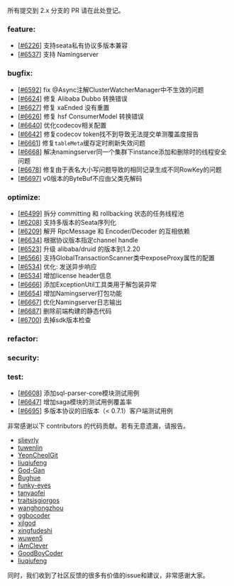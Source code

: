所有提交到 2.x 分支的 PR 请在此处登记。

<!-- 请根据PR的类型添加 `变更记录` 到以下对应位置(feature/bugfix/optimize/test) 下 -->

### feature:
- [[#6226](https://github.com/apache/incubator-seata/pull/6226)] 支持seata私有协议多版本兼容
- [[#6537](https://github.com/apache/incubator-seata/pull/6537)] 支持 Namingserver

### bugfix:
- [[#6592](https://github.com/apache/incubator-seata/pull/6592)] fix @Async注解ClusterWatcherManager中不生效的问题
- [[#6624](https://github.com/apache/incubator-seata/pull/6624)] 修复 Alibaba Dubbo 转换错误
- [[#6627](https://github.com/apache/incubator-seata/pull/6627)] 修复 xaEnded 没有重置
- [[#6626](https://github.com/apache/incubator-seata/pull/6626)] 修复 hsf ConsumerModel 转换错误
- [[#6640](https://github.com/apache/incubator-seata/pull/6640)] 优化codecov相关配置
- [[#6642](https://github.com/apache/incubator-seata/pull/6642)] 修复codecov token找不到导致无法提交单测覆盖度报告
- [[#6661](https://github.com/apache/incubator-seata/pull/6661)] 修复`tableMeta`缓存定时刷新失效问题
- [[#6668](https://github.com/apache/incubator-seata/pull/6668)] 解决namingserver同一个集群下instance添加和删除时的线程安全问题
- [[#6678](https://github.com/apache/incubator-seata/pull/6678)] 修复由于表名大小写问题导致的相同记录生成不同RowKey的问题
- [[#6697](https://github.com/apache/incubator-seata/pull/6697)] v0版本的ByteBuf不应由父类先解码


### optimize:
- [[#6499](https://github.com/apache/incubator-seata/pull/6499)] 拆分 committing 和 rollbacking 状态的任务线程池
- [[#6208](https://github.com/apache/incubator-seata/pull/6208)] 支持多版本的Seata序列化
- [[#6209](https://github.com/apache/incubator-seata/pull/6209)] 解开 RpcMessage 和 Encoder/Decoder 的互相依赖
- [[#6634](https://github.com/apache/incubator-seata/pull/6634)] 根据协议版本指定channel handle
- [[#6523](https://github.com/apache/incubator-seata/pull/6523)] 升级 alibaba/druid 的版本到1.2.20
- [[#6566](https://github.com/apache/incubator-seata/pull/6566)] 支持GlobalTransactionScanner类中exposeProxy属性的配置
- [[#6534](https://github.com/apache/incubator-seata/pull/6534)] 优化: 发送异步响应
- [[#6534](https://github.com/apache/incubator-seata/pull/6648)] 增加license header信息
- [[#6666](https://github.com/apache/incubator-seata/pull/6666)] 添加ExceptionUtil工具类用于解包装异常
- [[#6654](https://github.com/apache/incubator-seata/pull/6654)] 增加Namingserver打包功能
- [[#6667](https://github.com/apache/incubator-seata/pull/6667)] 优化Namingserver日志输出
- [[#6687](https://github.com/apache/incubator-seata/pull/6687)] 删除前端构建的静态代码
- [[#6700](https://github.com/apache/incubator-seata/pull/6700)] 去掉sdk版本检查

### refactor:


### security:

### test:
- [[#6608](https://github.com/apache/incubator-seata/pull/6608)] 添加sql-parser-core模块测试用例
- [[#6647](https://github.com/apache/incubator-seata/pull/6647)] 增加saga模块的测试用例覆盖率
- [[#6695](https://github.com/apache/incubator-seata/pull/6695)] 多版本协议的旧版本（< 0.7.1）客户端测试用例



非常感谢以下 contributors 的代码贡献。若有无意遗漏，请报告。

<!-- 请确保您的 GitHub ID 在以下列表中 -->
- [slievrly](https://github.com/slievrly)
- [tuwenlin](https://github.com/tuwenlin)
- [YeonCheolGit](https://github.com/YeonCheolGit)
- [liuqiufeng](https://github.com/liuqiufeng)
- [God-Gan](https://github.com/God-Gan)
- [Bughue](https://github.com/Bughue)
- [funky-eyes](https://github.com/funky-eyes)
- [tanyaofei](https://github.com/tanyaofei)
- [traitsisgiorgos](https://github.com/traitsisgiorgos)
- [wanghongzhou](https://github.com/wanghongzhou)
- [ggbocoder](https://github.com/ggbocoder)
- [xjlgod](https://github.com/xjlgod)
- [xingfudeshi](https://github.com/xingfudeshi)
- [wuwen5](https://github.com/wuwen5)
- [iAmClever](https://github.com/iAmClever)
- [GoodBoyCoder](https://github.com/GoodBoyCoder)
- [liuqiufeng](https://github.com/liuqiufeng)

同时，我们收到了社区反馈的很多有价值的issue和建议，非常感谢大家。
